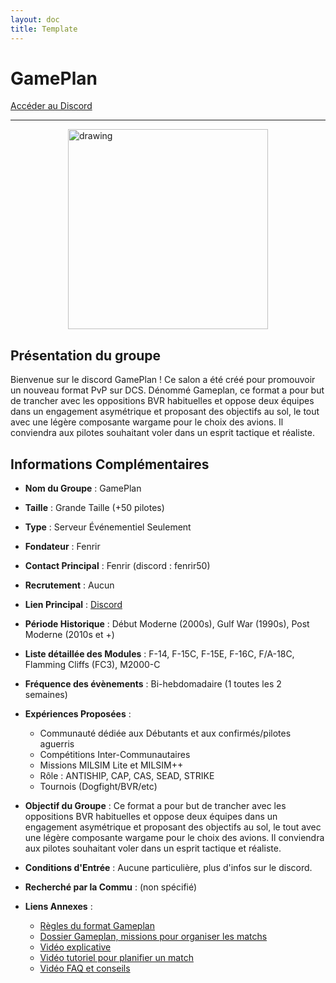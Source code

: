 ```yaml
---
layout: doc
title: Template
---
```


# GamePlan

[Accéder au Discord](https://discord.gg/RMHbJapcru)

---
<img src="/commus_img/gameplan.png" alt="drawing" width="320" style="display: block; margin-left: auto; margin-right: auto;"/>

## Présentation du groupe

Bienvenue sur le discord GamePlan ! Ce salon a été créé pour promouvoir un nouveau format PvP sur DCS. Dénommé Gameplan, ce format a pour but de trancher avec les oppositions BVR habituelles et oppose deux équipes dans un engagement asymétrique et proposant des objectifs au sol, le tout avec une légère composante wargame pour le choix des avions. Il conviendra aux pilotes souhaitant voler dans un esprit tactique et réaliste.

## Informations Complémentaires

- **Nom du Groupe** : GamePlan
- **Taille** : Grande Taille (+50 pilotes)
- **Type** : Serveur Événementiel Seulement
- **Fondateur** : Fenrir
- **Contact Principal** : Fenrir (discord : fenrir50)
- **Recrutement** : Aucun
- **Lien Principal** : [Discord](https://discord.gg/RMHbJapcru)
- **Période Historique** : Début Moderne (2000s), Gulf War (1990s), Post Moderne (2010s et +)
- **Liste détaillée des Modules** : F-14, F-15C, F-15E, F-16C, F/A-18C, Flamming Cliffs (FC3), M2000-C
- **Fréquence des évènements** : Bi-hebdomadaire (1 toutes les 2 semaines)
- **Expériences Proposées** :
  - Communauté dédiée aux Débutants et aux confirmés/pilotes aguerris
  - Compétitions Inter-Communautaires
  - Missions MILSIM Lite et MILSIM++
  - Rôle : ANTISHIP, CAP, CAS, SEAD, STRIKE
  - Tournois (Dogfight/BVR/etc)

- **Objectif du Groupe** : Ce format a pour but de trancher avec les oppositions BVR habituelles et oppose deux équipes dans un engagement asymétrique et proposant des objectifs au sol, le tout avec une légère composante wargame pour le choix des avions. Il conviendra aux pilotes souhaitant voler dans un esprit tactique et réaliste.

- **Conditions d'Entrée** : Aucune particulière, plus d'infos sur le discord.

- **Recherché par la Commu** : (non spécifié)

- **Liens Annexes** :
  - [Règles du format Gameplan](https://docs.google.com/document/d/1XPCaTrKj0byvCoECIs7xKn54y-UDfDBikki3BanjoBw/edit?usp=drive_link)
  - [Dossier Gameplan, missions pour organiser les matchs](https://drive.google.com/drive/folders/1ClqXGeLdjCcCHuj7MGP3ERgbN3wXXPyU?hl=fr)
  - [Vidéo explicative](https://youtu.be/npPFH4VC9xk?si=LqBc-pC2lN3ZBZAq)
  - [Vidéo tutoriel pour planifier un match](https://youtu.be/brshHTpPVQo?si=iHMcHAtnmjgFBX1F)
  - [Vidéo FAQ et conseils](https://www.youtube.com/watch?v=BFeDfyjvVrk)

